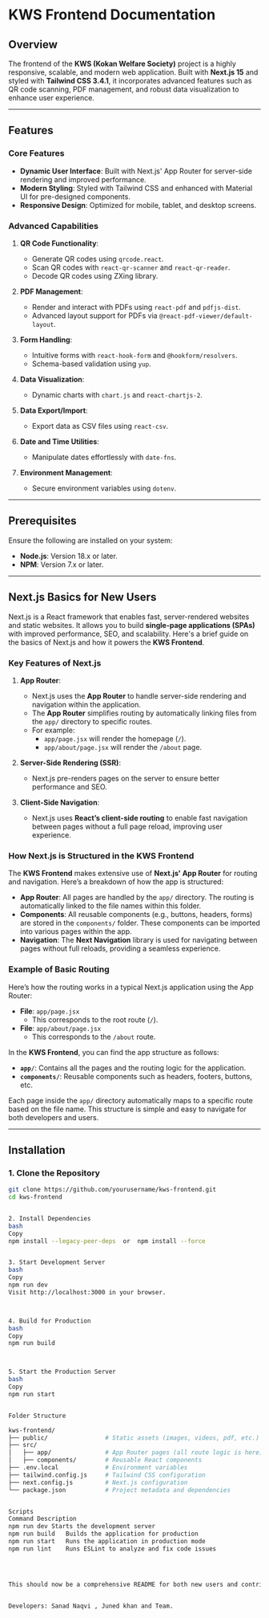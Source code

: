 # KWS Frontend Documentation

## Overview
The frontend of the **KWS (Kokan Welfare Society)** project is a highly responsive, scalable, and modern web application. Built with **Next.js 15** and styled with **Tailwind CSS 3.4.1**, it incorporates advanced features such as QR code scanning, PDF management, and robust data visualization to enhance user experience.

---

## Features

### Core Features
- **Dynamic User Interface**: Built with Next.js' App Router for server-side rendering and improved performance.
- **Modern Styling**: Styled with Tailwind CSS and enhanced with Material UI for pre-designed components.
- **Responsive Design**: Optimized for mobile, tablet, and desktop screens.

### Advanced Capabilities
1. **QR Code Functionality**:
   - Generate QR codes using `qrcode.react`.
   - Scan QR codes with `react-qr-scanner` and `react-qr-reader`.
   - Decode QR codes using ZXing library.

2. **PDF Management**:
   - Render and interact with PDFs using `react-pdf` and `pdfjs-dist`.
   - Advanced layout support for PDFs via `@react-pdf-viewer/default-layout`.

3. **Form Handling**:
   - Intuitive forms with `react-hook-form` and `@hookform/resolvers`.
   - Schema-based validation using `yup`.

4. **Data Visualization**:
   - Dynamic charts with `chart.js` and `react-chartjs-2`.

5. **Data Export/Import**:
   - Export data as CSV files using `react-csv`.

6. **Date and Time Utilities**:
   - Manipulate dates effortlessly with `date-fns`.

7. **Environment Management**:
   - Secure environment variables using `dotenv`.

---

## Prerequisites
Ensure the following are installed on your system:
- **Node.js**: Version 18.x or later.
- **NPM**: Version 7.x or later.

---

## Next.js Basics for New Users

Next.js is a React framework that enables fast, server-rendered websites and static websites. It allows you to build **single-page applications (SPAs)** with improved performance, SEO, and scalability. Here's a brief guide on the basics of Next.js and how it powers the **KWS Frontend**.

### Key Features of Next.js

1. **App Router**:
   - Next.js uses the **App Router** to handle server-side rendering and navigation within the application.
   - The **App Router** simplifies routing by automatically linking files from the `app/` directory to specific routes.
   - For example:
     - `app/page.jsx` will render the homepage (`/`).
     - `app/about/page.jsx` will render the `/about` page.
   
2. **Server-Side Rendering (SSR)**:
   - Next.js pre-renders pages on the server to ensure better performance and SEO.


3. **Client-Side Navigation**:
   - Next.js uses **React’s client-side routing** to enable fast navigation between pages without a full page reload, improving user experience.

### How Next.js is Structured in the KWS Frontend

The **KWS Frontend** makes extensive use of **Next.js' App Router** for routing and navigation. Here’s a breakdown of how the app is structured:

- **App Router**: All pages are handled by the `app/` directory. The routing is automatically linked to the file names within this folder.
- **Components**: All reusable components (e.g., buttons, headers, forms) are stored in the `components/` folder. These components can be imported into various pages within the app.
- **Navigation**: The **Next Navigation** library is used for navigating between pages without full reloads, providing a seamless experience.

### Example of Basic Routing

Here’s how the routing works in a typical Next.js application using the App Router:

- **File**: `app/page.jsx`
  - This corresponds to the root route (`/`).
- **File**: `app/about/page.jsx`
  - This corresponds to the `/about` route.

In the **KWS Frontend**, you can find the app structure as follows:

- **`app/`**: Contains all the pages and the routing logic for the application.
- **`components/`**: Reusable components such as headers, footers, buttons, etc.
  
Each page inside the `app/` directory automatically maps to a specific route based on the file name. This structure is simple and easy to navigate for both developers and users.

---

## Installation

### 1. Clone the Repository
```bash
git clone https://github.com/yourusername/kws-frontend.git
cd kws-frontend


2. Install Dependencies
bash
Copy
npm install --legacy-peer-deps  or  npm install --force


3. Start Development Server
bash
Copy
npm run dev
Visit http://localhost:3000 in your browser.



4. Build for Production
bash
Copy
npm run build



5. Start the Production Server
bash
Copy
npm run start


Folder Structure

kws-frontend/
├── public/                # Static assets (images, videos, pdf, etc.)
├── src/
│   ├── app/               # App Router pages (all route logic is here)
│   ├── components/        # Reusable React components            
├── .env.local             # Environment variables
├── tailwind.config.js     # Tailwind CSS configuration
├── next.config.js         # Next.js configuration
└── package.json           # Project metadata and dependencies


Scripts
Command	Description
npm run dev	Starts the development server
npm run build	Builds the application for production
npm run start	Runs the application in production mode
npm run lint	Runs ESLint to analyze and fix code issues




This should now be a comprehensive README for both new users and contributors! 


Developers: Sanad Naqvi , Juned khan and Team.